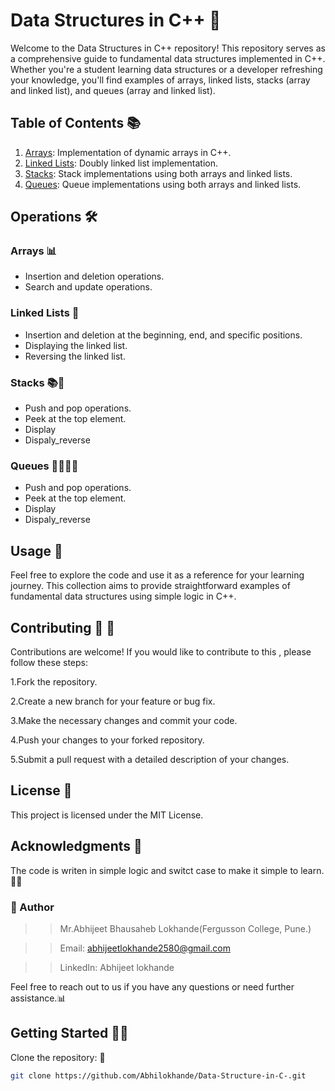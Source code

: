 # Data Structures in C++ 🚀

Welcome to the Data Structures in C++ repository! This repository serves as a comprehensive guide to fundamental data structures implemented in C++.
Whether you're a student learning data structures or a developer refreshing your knowledge, you'll find examples of arrays, linked lists, stacks (array and linked list), and queues (array and linked list).

## Table of Contents 📚

1. [Arrays](/arrays): Implementation of dynamic arrays in C++.
2. [Linked Lists](/linked_lists): Doubly linked list implementation.
3. [Stacks](/stacks): Stack implementations using both arrays and linked lists.
4. [Queues](/queues): Queue implementations using both arrays and linked lists.

## Operations 🛠️

### Arrays 📊
- Insertion and deletion operations.
- Search and update operations.

### Linked Lists  🔗
- Insertion and deletion at the beginning, end, and specific positions.
- Displaying the linked list.
- Reversing the linked list.

### Stacks 📚🧊 
- Push and pop operations.
- Peek at the top element.
- Display
- Dispaly_reverse

### Queues 🚶‍♂️🚶‍♀️
-  Push and pop operations.
- Peek at the top element.
- Display
- Dispaly_reverse


## Usage 🚧

Feel free to explore the code and use it as a reference for your learning journey.
This collection aims to provide straightforward examples of fundamental data structures using simple logic in C++.

## Contributing  🤝 🤝
Contributions are welcome! If you would like to contribute to this , please follow these steps:

1.Fork the repository.

2.Create a new branch for your feature or bug fix.

3.Make the necessary changes and commit your code.

4.Push your changes to your forked repository.

5.Submit a pull request with a detailed description of your changes.

## License 📝
This project is licensed under the MIT License.

## Acknowledgments 🙏
The code is writen in simple logic and switct case to make it simple to learn. 🚀🌟
### 👤 Author

>>Mr.Abhijeet Bhausaheb Lokhande(Fergusson College, Pune.)

>>Email: abhijeetlokhande2580@gmail.com

>>LinkedIn: Abhijeet lokhande

Feel free to reach out to us if you have any questions or need further assistance.📊
## Getting Started 🚀🤝

Clone the repository: 🔄

```bash
git clone https://github.com/Abhilokhande/Data-Structure-in-C-.git
